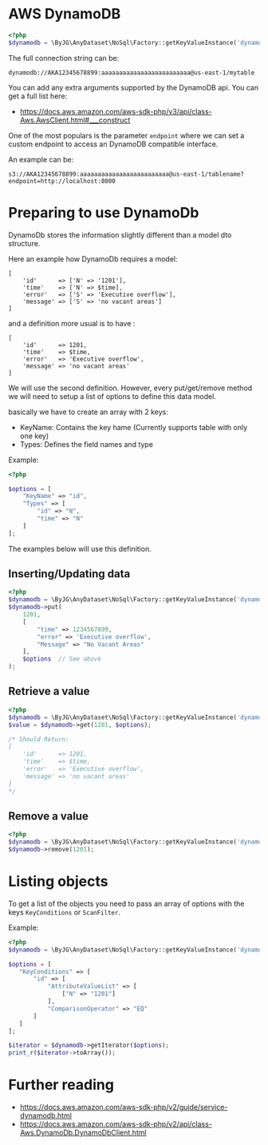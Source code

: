 # AWS DynamoDB

```php
<?php
$dynamodb = \ByJG\AnyDataset\NoSql\Factory::getKeyValueInstance('dynamodb://access_key:secret_key@region/tablename');
```

The full connection string can be:

```
dynamodb://AKA12345678899:aaaaaaaaaaaaaaaaaaaaaaaaa@us-east-1/mytable
```

You can add any extra arguments supported by the DynamoDB api. You can get a full list here:
 - https://docs.aws.amazon.com/aws-sdk-php/v3/api/class-Aws.AwsClient.html#___construct

One of the most populars is the parameter `endpoint` where we can set a custom endpoint to access 
an DynamoDB compatible interface. 

An example can be: 

```
s3://AKA12345678899:aaaaaaaaaaaaaaaaaaaaaaaaa@us-east-1/tablename?endpoint=http://localhost:8000
```


# Preparing to use DynamoDb

DynamoDb stores the information slightly different than a model dto structure.

Here an example how DynamoDb requires a model:

```
[
    'id'      => ['N' => '1201'],
    'time'    => ['N' => $time],
    'error'   => ['S' => 'Executive overflow'],
    'message' => ['S' => 'no vacant areas']
]
```

and a definition more usual is to have :

```
[
    'id'      => 1201,
    'time'    => $time,
    'error'   => 'Executive overflow',
    'message' => 'no vacant areas'
]
```

We will use the second definition. However, every put/get/remove method we will need to setup 
a list of options to define this data model. 

basically we have to create an array with 2 keys:
- KeyName: Contains the key hame (Currently supports table with only one key)
- Types: Defines the field names and type

Example:

```php
<?php

$options = [
    "KeyName" => "id",
    "Types" => [
        "id" => "N",
        "time" => "N"
    ]
];
```

The examples below will use this definition.

## Inserting/Updating data

```php
<?php
$dynamodb = \ByJG\AnyDataset\NoSql\Factory::getKeyValueInstance('dynamodb://....');
$dynamodb->put(
    1201,
    [
        "time" => 1234567899,
        "error" => 'Executive overflow',
        "Message" => "No Vacant Areas"
    ],
    $options  // See above
);
```

## Retrieve a value

```php
<?php
$dynamodb = \ByJG\AnyDataset\NoSql\Factory::getKeyValueInstance('dynamodb://....');
$value = $dynamodb->get(1201, $options);

/* Should Return:
[
    'id'      => 1201,
    'time'    => $time,
    'error'   => 'Executive overflow',
    'message' => 'no vacant areas'
]
*/
```

## Remove a value

```php
<?php
$dynamodb = \ByJG\AnyDataset\NoSql\Factory::getKeyValueInstance('dynamodb://....');
$dynamodb->remove(1201);
```


# Listing objects

To get a list of the objects you need to pass an array of options with the keys `KeyConditions` or `ScanFilter`.

Example:

```php
<?php
$dynamodb = \ByJG\AnyDataset\NoSql\Factory::getKeyValueInstance('dynamodb://....');

$options = [
   "KeyConditions" => [
       "id" => [
           "AttributeValueList" => [
               ["N" => "1201"]
           ],
           "ComparisonOperator" => "EQ"
       ]
   ]
];

$iterator = $dynamodb->getIterator($options);
print_r($iterator->toArray());
```

# Further reading

- https://docs.aws.amazon.com/aws-sdk-php/v2/guide/service-dynamodb.html
- https://docs.aws.amazon.com/aws-sdk-php/v2/api/class-Aws.DynamoDb.DynamoDbClient.html

